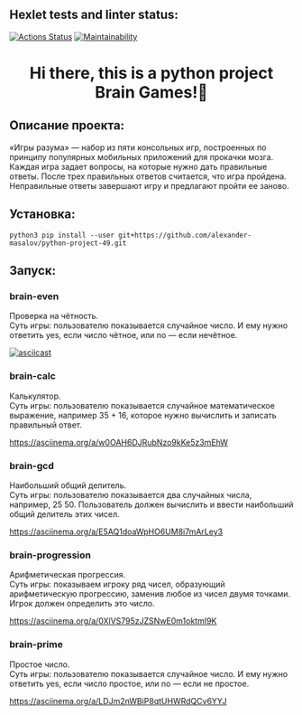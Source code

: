 ## Hexlet tests and linter status:
[![Actions Status](https://github.com/alexander-masalov/python-project-49/workflows/hexlet-check/badge.svg)](https://github.com/alexander-masalov/python-project-49/actions)
[![Maintainability](https://api.codeclimate.com/v1/badges/bcf3a860a72da6d8a2b3/maintainability)](https://codeclimate.com/github/alexander-masalov/python-project-49/maintainability)

<h1 align="center">Hi there, this is a python project Brain Games!🐍</h1>

<h2>Описание проекта:</h2>

«Игры разума» — набор из пяти консольных игр, построенных по принципу популярных мобильных приложений для прокачки мозга. Каждая игра задает вопросы, на которые нужно дать правильные ответы. После трех правильных ответов считается, что игра пройдена. Неправильные ответы завершают игру и предлагают пройти ее заново.

<h2>Установка:</h2>


```
python3 pip install --user git+https://github.com/alexander-masalov/python-project-49.git
```

<h2>Запуск:</h2>

### brain-even

Проверка на чётность.<br/>
Суть игры: пользователю показывается случайное число. И ему нужно ответить yes, если число чётное, или no — если нечётное.

[![asciicast](https://asciinema.org/a/koDUVVbyyeCQ28zAe8OmRMmEW.svg)](https://asciinema.org/a/koDUVVbyyeCQ28zAe8OmRMmEW)


### brain-calc

Калькулятор.<br/>
Суть игры: пользователю показывается случайное математическое выражение, например 35 + 16, которое нужно вычислить и записать правильный ответ.

https://asciinema.org/a/w0OAH6DJRubNzo9kKe5z3mEhW

### brain-gcd

Наибольший общий делитель.<br/>
Суть игры: пользователю показывается два случайных числа, например, 25 50. Пользователь должен вычислить и ввести наибольший общий делитель этих чисел.

https://asciinema.org/a/E5AQ1doaWpHO6UM8i7mArLey3

### brain-progression

Арифметическая прогрессия.<br/>
Суть игры: показываем игроку ряд чисел, образующий арифметическую прогрессию, заменив любое из чисел двумя точками. Игрок должен определить это число.

https://asciinema.org/a/0XlVS795zJZSNwE0m1oktmI9K

### brain-prime

Простое число.<br/>
Суть игры: пользователю показывается случайное число. И ему нужно ответить yes, если число простое, или no — если не простое.

https://asciinema.org/a/LDJm2nWBiP8qtUHWRdQCv6YYJ
